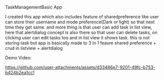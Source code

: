 TaskManagementBasic App

I created this app which also includes feature of sharedpreference like user can store their username and mode preference(Dark or light) so that next time they get same. and more thing is that user can add task in list view,
here that alertdialog concept is also there so that user can delete tasks, on clicking user can edit tasks too and in list view it shows task. this is not storing task but app is basically made to 3 in 1 feaure
shared preference + crud in listview + alertdialog

Demo Video:

https://github.com/user-attachments/assets/d33486e7-9201-49fc-b753-b424b2ea1cc1
